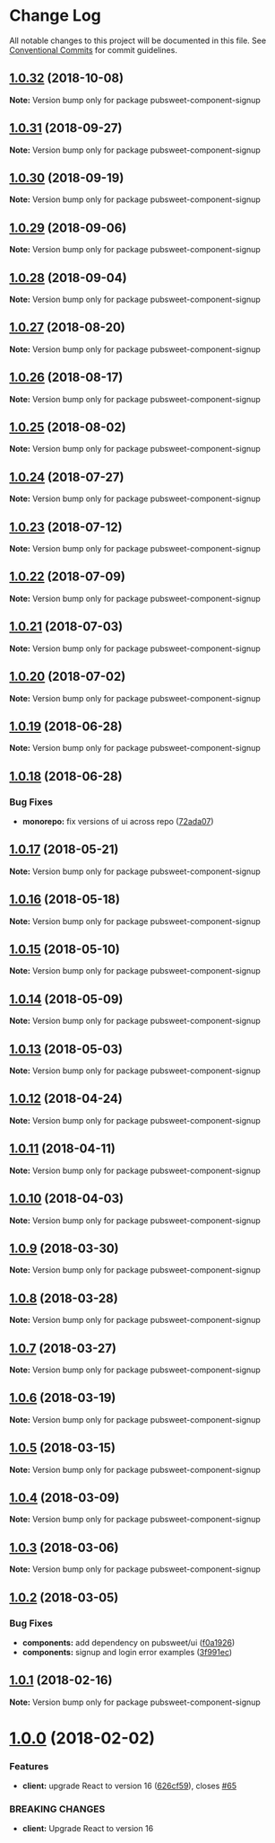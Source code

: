 # Change Log

All notable changes to this project will be documented in this file.
See [Conventional Commits](https://conventionalcommits.org) for commit guidelines.

<a name="1.0.32"></a>
## [1.0.32](https://gitlab.coko.foundation/pubsweet/pubsweet/compare/pubsweet-component-signup@1.0.31...pubsweet-component-signup@1.0.32) (2018-10-08)




**Note:** Version bump only for package pubsweet-component-signup

<a name="1.0.31"></a>
## [1.0.31](https://gitlab.coko.foundation/pubsweet/pubsweet/compare/pubsweet-component-signup@1.0.30...pubsweet-component-signup@1.0.31) (2018-09-27)




**Note:** Version bump only for package pubsweet-component-signup

<a name="1.0.30"></a>
## [1.0.30](https://gitlab.coko.foundation/pubsweet/pubsweet/compare/pubsweet-component-signup@1.0.29...pubsweet-component-signup@1.0.30) (2018-09-19)




**Note:** Version bump only for package pubsweet-component-signup

<a name="1.0.29"></a>
## [1.0.29](https://gitlab.coko.foundation/pubsweet/pubsweet/compare/pubsweet-component-signup@1.0.28...pubsweet-component-signup@1.0.29) (2018-09-06)




**Note:** Version bump only for package pubsweet-component-signup

<a name="1.0.28"></a>
## [1.0.28](https://gitlab.coko.foundation/pubsweet/pubsweet/compare/pubsweet-component-signup@1.0.27...pubsweet-component-signup@1.0.28) (2018-09-04)




**Note:** Version bump only for package pubsweet-component-signup

<a name="1.0.27"></a>
## [1.0.27](https://gitlab.coko.foundation/pubsweet/pubsweet/compare/pubsweet-component-signup@1.0.26...pubsweet-component-signup@1.0.27) (2018-08-20)




**Note:** Version bump only for package pubsweet-component-signup

<a name="1.0.26"></a>
## [1.0.26](https://gitlab.coko.foundation/pubsweet/pubsweet/compare/pubsweet-component-signup@1.0.25...pubsweet-component-signup@1.0.26) (2018-08-17)




**Note:** Version bump only for package pubsweet-component-signup

<a name="1.0.25"></a>
## [1.0.25](https://gitlab.coko.foundation/pubsweet/pubsweet/compare/pubsweet-component-signup@1.0.24...pubsweet-component-signup@1.0.25) (2018-08-02)




**Note:** Version bump only for package pubsweet-component-signup

<a name="1.0.24"></a>
## [1.0.24](https://gitlab.coko.foundation/pubsweet/pubsweet/compare/pubsweet-component-signup@1.0.23...pubsweet-component-signup@1.0.24) (2018-07-27)




**Note:** Version bump only for package pubsweet-component-signup

<a name="1.0.23"></a>
## [1.0.23](https://gitlab.coko.foundation/pubsweet/pubsweet/compare/pubsweet-component-signup@1.0.22...pubsweet-component-signup@1.0.23) (2018-07-12)




**Note:** Version bump only for package pubsweet-component-signup

<a name="1.0.22"></a>
## [1.0.22](https://gitlab.coko.foundation/pubsweet/pubsweet/compare/pubsweet-component-signup@1.0.21...pubsweet-component-signup@1.0.22) (2018-07-09)




**Note:** Version bump only for package pubsweet-component-signup

<a name="1.0.21"></a>
## [1.0.21](https://gitlab.coko.foundation/pubsweet/pubsweet/compare/pubsweet-component-signup@1.0.20...pubsweet-component-signup@1.0.21) (2018-07-03)




**Note:** Version bump only for package pubsweet-component-signup

<a name="1.0.20"></a>
## [1.0.20](https://gitlab.coko.foundation/pubsweet/pubsweet/compare/pubsweet-component-signup@1.0.19...pubsweet-component-signup@1.0.20) (2018-07-02)




**Note:** Version bump only for package pubsweet-component-signup

<a name="1.0.19"></a>
## [1.0.19](https://gitlab.coko.foundation/pubsweet/pubsweet/compare/pubsweet-component-signup@1.0.18...pubsweet-component-signup@1.0.19) (2018-06-28)




**Note:** Version bump only for package pubsweet-component-signup

<a name="1.0.18"></a>
## [1.0.18](https://gitlab.coko.foundation/pubsweet/pubsweet/compare/pubsweet-component-signup@1.0.17...pubsweet-component-signup@1.0.18) (2018-06-28)


### Bug Fixes

* **monorepo:** fix versions of ui across repo ([72ada07](https://gitlab.coko.foundation/pubsweet/pubsweet/commit/72ada07))




<a name="1.0.17"></a>
## [1.0.17](https://gitlab.coko.foundation/pubsweet/pubsweet/compare/pubsweet-component-signup@1.0.16...pubsweet-component-signup@1.0.17) (2018-05-21)




**Note:** Version bump only for package pubsweet-component-signup

<a name="1.0.16"></a>
## [1.0.16](https://gitlab.coko.foundation/pubsweet/pubsweet/compare/pubsweet-component-signup@1.0.15...pubsweet-component-signup@1.0.16) (2018-05-18)




**Note:** Version bump only for package pubsweet-component-signup

<a name="1.0.15"></a>
## [1.0.15](https://gitlab.coko.foundation/pubsweet/pubsweet/compare/pubsweet-component-signup@1.0.14...pubsweet-component-signup@1.0.15) (2018-05-10)




**Note:** Version bump only for package pubsweet-component-signup

<a name="1.0.14"></a>
## [1.0.14](https://gitlab.coko.foundation/pubsweet/pubsweet/compare/pubsweet-component-signup@1.0.13...pubsweet-component-signup@1.0.14) (2018-05-09)




**Note:** Version bump only for package pubsweet-component-signup

<a name="1.0.13"></a>
## [1.0.13](https://gitlab.coko.foundation/pubsweet/pubsweet/compare/pubsweet-component-signup@1.0.12...pubsweet-component-signup@1.0.13) (2018-05-03)




**Note:** Version bump only for package pubsweet-component-signup

<a name="1.0.12"></a>
## [1.0.12](https://gitlab.coko.foundation/pubsweet/pubsweet/compare/pubsweet-component-signup@1.0.11...pubsweet-component-signup@1.0.12) (2018-04-24)




**Note:** Version bump only for package pubsweet-component-signup

<a name="1.0.11"></a>
## [1.0.11](https://gitlab.coko.foundation/pubsweet/pubsweet/compare/pubsweet-component-signup@1.0.10...pubsweet-component-signup@1.0.11) (2018-04-11)




**Note:** Version bump only for package pubsweet-component-signup

<a name="1.0.10"></a>
## [1.0.10](https://gitlab.coko.foundation/pubsweet/pubsweet/compare/pubsweet-component-signup@1.0.9...pubsweet-component-signup@1.0.10) (2018-04-03)




**Note:** Version bump only for package pubsweet-component-signup

<a name="1.0.9"></a>
## [1.0.9](https://gitlab.coko.foundation/pubsweet/pubsweet/compare/pubsweet-component-signup@1.0.8...pubsweet-component-signup@1.0.9) (2018-03-30)




**Note:** Version bump only for package pubsweet-component-signup

<a name="1.0.8"></a>
## [1.0.8](https://gitlab.coko.foundation/pubsweet/pubsweet/compare/pubsweet-component-signup@1.0.7...pubsweet-component-signup@1.0.8) (2018-03-28)




**Note:** Version bump only for package pubsweet-component-signup

<a name="1.0.7"></a>
## [1.0.7](https://gitlab.coko.foundation/pubsweet/pubsweet/compare/pubsweet-component-signup@1.0.6...pubsweet-component-signup@1.0.7) (2018-03-27)




**Note:** Version bump only for package pubsweet-component-signup

<a name="1.0.6"></a>
## [1.0.6](https://gitlab.coko.foundation/pubsweet/pubsweet/compare/pubsweet-component-signup@1.0.5...pubsweet-component-signup@1.0.6) (2018-03-19)




**Note:** Version bump only for package pubsweet-component-signup

<a name="1.0.5"></a>
## [1.0.5](https://gitlab.coko.foundation/pubsweet/pubsweet/compare/pubsweet-component-signup@1.0.4...pubsweet-component-signup@1.0.5) (2018-03-15)




**Note:** Version bump only for package pubsweet-component-signup

<a name="1.0.4"></a>

## [1.0.4](https://gitlab.coko.foundation/pubsweet/pubsweet/compare/pubsweet-component-signup@1.0.3...pubsweet-component-signup@1.0.4) (2018-03-09)

**Note:** Version bump only for package pubsweet-component-signup

<a name="1.0.3"></a>

## [1.0.3](https://gitlab.coko.foundation/pubsweet/pubsweet/compare/pubsweet-component-signup@1.0.2...pubsweet-component-signup@1.0.3) (2018-03-06)

**Note:** Version bump only for package pubsweet-component-signup

<a name="1.0.2"></a>

## [1.0.2](https://gitlab.coko.foundation/pubsweet/pubsweet/compare/pubsweet-component-signup@1.0.1...pubsweet-component-signup@1.0.2) (2018-03-05)

### Bug Fixes

* **components:** add dependency on pubsweet/ui ([f0a1926](https://gitlab.coko.foundation/pubsweet/pubsweet/commit/f0a1926))
* **components:** signup and login error examples ([3f991ec](https://gitlab.coko.foundation/pubsweet/pubsweet/commit/3f991ec))

<a name="1.0.1"></a>

## [1.0.1](https://gitlab.coko.foundation/pubsweet/pubsweet/compare/pubsweet-component-signup@1.0.0...pubsweet-component-signup@1.0.1) (2018-02-16)

**Note:** Version bump only for package pubsweet-component-signup

<a name="1.0.0"></a>

# [1.0.0](https://gitlab.coko.foundation/pubsweet/pubsweet/compare/pubsweet-component-signup@0.5.0...pubsweet-component-signup@1.0.0) (2018-02-02)

### Features

* **client:** upgrade React to version 16 ([626cf59](https://gitlab.coko.foundation/pubsweet/pubsweet/commit/626cf59)), closes [#65](https://gitlab.coko.foundation/pubsweet/pubsweet/issues/65)

### BREAKING CHANGES

* **client:** Upgrade React to version 16
